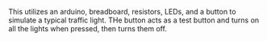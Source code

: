 This utilizes an arduino, breadboard, resistors, LEDs, and a button to simulate a typical traffic light. THe button acts as a test button and turns on all the lights when pressed, then turns them off.
